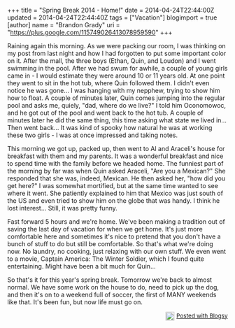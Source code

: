 +++
title = "Spring Break 2014 - Home!"
date = 2014-04-24T22:44:00Z
updated = 2014-04-24T22:44:40Z
tags = ["Vacation"]
blogimport = true 
[author]
	name = "Brandon Grady"
	uri = "https://plus.google.com/115749026413078959590"
+++

<p>Raining again this morning. As we were packing our room, I was thinking on my post from last night and how I had forgotten to put some important color on it. After the mall, the three boys (Ethan, Quin, and Loudon) and I went swimming in the pool. After we had swum for awhile, a couple of young girls came in - I would estimate they were around 10 or 11 years old. At one point they went to sit in the hot tub, where Quin followed them. I didn't even notice he was gone... I was hanging with my nepphew, trying to show him how to float. A couple of minutes later, Quin comes jumping into the regular pool and asks me, quiely, "dad, where do we live?" I told him Oconomowoc, and he got out of the pool and went back to the hot tub. A couple of minutes later he did the same thing, this time asking what state we lived in... Then went back... It was kind of spooky how natural he was at working these two girls - I was at once impressed and taking notes.</p><p>This morning we got up, packed up, then went to Al and Araceli's house for breakfast with them and my parents. It was a wonderful breakfast and nice to spend time with the family before we headed home. The funniest part of the morning by far was when Quin asked Araceli, "Are you a Mexican?" She responded that she was, indeed, Mexican. He then asked her, "how did you get here?" I was somewhat mortified, but at the same time wanted to see where it went. She patiently explained to him that Mexico was just south of the US and even tried to show him on the globe that was handy. I think he lost interest... Still, it was pretty funny.</p><p>Fast forward 5 hours and we're home. We've been making a tradition out of saving the last day of vacation for when we get home. It's just more comfortable here and sometimes it's nice to pretend that you don't have a bunch of stuff to do but still be comfortable. So that's what we're doing now. No laundry, no cooking, just relaxing with our own stuff. We even went to a movie, Captain America: The Winter Soldier, which I found quite entertaining. Might have been a bit much for Quin...</p><p>So that's it for this year's spring break. Tomorrow we're back to almost normal. We have some work on the house to do, need to pick up the dog, and then it's on to a weekend full of soccer, the first of MANY weekends like that. It's been fun, but now life must go on.</p><div style="text-align: right; font-size: small; clear: both;" id="blogsy_footer"><a href="http://blogsyapp.com" target="_blank"><img src="http://blogsyapp.com/images/blogsy_footer_icon.png" alt="Posted with Blogsy" style="vertical-align: middle; margin-right: 5px;" width="20" height="20" />Posted with Blogsy</a></div>
